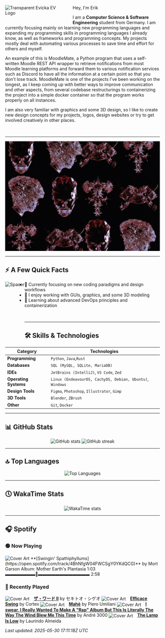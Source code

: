 <div>
  <img
       align="left"
       src="https://raw.githubusercontent.com/EvickaStudio/EvickaStudio/refs/heads/main/evfinal.gif"
       alt="Transparent Evicka EV Logo"
       width="200"
       style="margin-right: 20px; margin-bottom: 20px;"
  />
</div>
Hey, I'm Erik

  I am a **Computer Science & Software Engineering** student from Germany. I am currently focusing mainly on learning new programming languages and expanding my programming skills in programming languages I already know, as well as frameworks and programming concepts. My projects mostly deal with automating various processes to save time and effort for others and myself.

An example of this is MoodleMate, a Python program that uses a self-written Moodle REST API wrapper to retrieve notifications from most Moodle learning platforms and forward them to various notification services such as Discord to have all the information at a certain point so that you don't lose track. MoodleMate is one of the projects I've been working on the longest, as I keep coming up with better ways to improve communication and other aspects, from several codebase restructurings to containerizing the project into a simple docker container so that the program works properly on all instances.

I am also very familiar with graphics and some 3D design, so I like to create new design concepts for my projects, logos, design websites or try to get involved creatively in other places.

<br clear="left"/>

---

![imgag](evkheadpostersmol.webp)

---

## ⚡️ A Few Quick Facts

<div>
  <img align="left" height="180px" src="https://upload.wikimedia.org/wikipedia/commons/3/3d/1_120_transparent.png" alt="Spacer" />
</div>

- 🔬 Currently focusing on new coding paradigms and design workflows  
- 👀 I enjoy working with GUIs, graphics, and some 3D modeling  
- 🌱 Learning about advanced DevOps principles and containerization  

<br>

---

## 🛠️ Skills & Technologies

| **Category**          | **Technologies**                                                                                                 |
|-----------------------|------------------------------------------------------------------------------------------------------------------|
| **Programming**       | `Python`, `Java`,`Rust`                                                                                           |
| **Databases**         | `SQL (MySQL, SQLite, MariaDB)`                                                                                   |
| **IDEs**              | `JetBrains (IntelliJ)`, `VS Code`, `Zed`                                                                         |
| **Operating Systems** | `Linux (EndeavourOS, CachyOS, Debian, Ubuntu)`, `Windows`                                                        |
| **Design Tools**      | `Figma`, `Photoshop`, `Illustrator`, `Gimp`                                                                      |
| **3D Tools**          | `Blender`, `ZBrush`                                                                                              |
| **Other**             | `Git`, `Docker`                                                                                                  |

---

## 📊 GitHub Stats

<p align="center">
  <img
    src="https://github-readme-stats.vercel.app/api?username=EvickaStudio&show=reviews,discussions_started,discussions_answered,prs_merged,prs_merged_percentage&show_icons=true&theme=transparent"
    alt="GitHub stats"
    width="45%"
  />
  <img
    src="https://github-readme-streak-stats.herokuapp.com/?user=EvickaStudio&theme=transparent"
    alt="GitHub streak"
    width="45%"
  />
</p>

---

## 🔝 Top Languages

<p align="center">
  <img
    src="https://github-readme-stats.vercel.app/api/top-langs/?username=EvickaStudio&theme=transparent&layout=compact"
    alt="Top Languages"
    width="45%"
  />
</p>

---

## 🕔 WakaTime Stats

<p align="center">
  <img
    src="https://github-readme-stats.vercel.app/api/wakatime?username=evickastudio&layout=compact&theme=transparent"
    alt="WakaTime stats"
    width="45%"
  />
</p>

 ---

## 🎧 Spotify

<!-- SPOTIFY-START -->
### 🟢 Now Playing
<img src="https://i.scdn.co/image/ab67616d0000b27319112975fac887f75c0b095b" alt="Cover Art" width="100"/>
**[Swingin' Spathiphyllums](https://open.spotify.com/track/4BhNfgW04FWCSgY0YKdQCG)** by Mort Garson
Album: Mother Earth's Plantasia
1:03 ▬▬▬▬▬▬▬🔘▬▬▬▬▬▬▬▬▬▬▬▬ 2:58

### 📜 Recently Played
<img src="https://i.scdn.co/image/ab67616d00004851583e3a677882a4a4e7115234" alt="Cover Art" width="64" style="vertical-align:middle;margin-right:10px;"/> **[ザ・ワード II](https://open.spotify.com/track/3OCxOUUH3FUf8xk0RuWADJ)** by セキトオ・シゲオ
<img src="https://i.scdn.co/image/ab67616d00004851b58aae7b21918689bd2ee7a0" alt="Cover Art" width="64" style="vertical-align:middle;margin-right:10px;"/> **[Efficace Swing](https://open.spotify.com/track/4RduagyN6mPKY5h81Gzb8P)** by Cortex
<img src="https://i.scdn.co/image/ab67616d00004851fab13dc56058ea0dfb124dc7" alt="Cover Art" width="64" style="vertical-align:middle;margin-right:10px;"/> **[Mahè](https://open.spotify.com/track/29eLonNk3JNVWqu58cr7rq)** by Piero Umiliani
<img src="https://i.scdn.co/image/ab67616d000048512832c76386b5931717eddd3f" alt="Cover Art" width="64" style="vertical-align:middle;margin-right:10px;"/> **[I swear, I Really Wanted To Make A "Rap" Album But This Is Literally The Way The Wind Blew Me This Time](https://open.spotify.com/track/1lbjDy6IIerHFGZWKG0hno)** by André 3000
<img src="https://i.scdn.co/image/ab67616d00004851bb61ea59e6648c11454b5bfe" alt="Cover Art" width="64" style="vertical-align:middle;margin-right:10px;"/> **[The Lamp Is Low](https://open.spotify.com/track/4QzZVJc6qPTtTkPem7qZRo)** by Laurindo Almeida

_Last updated: 2025-05-30 17:11:18Z UTC_
<!-- SPOTIFY-END -->